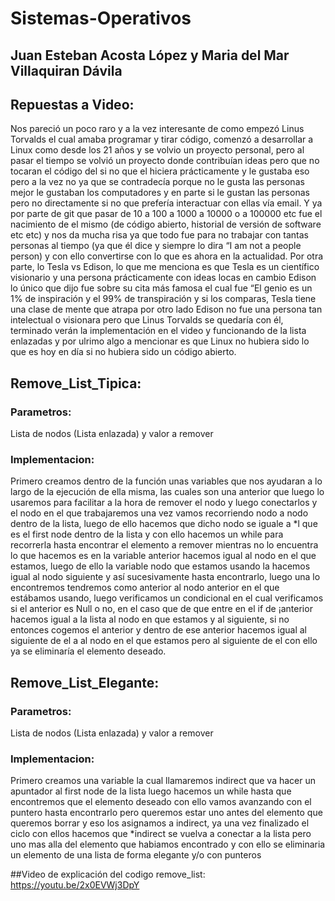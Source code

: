 # Sistemas-Operativos
## Juan Esteban Acosta López y Maria del Mar Villaquiran Dávila
## Repuestas a Video:
Nos pareció un poco raro y a la vez interesante de como empezó Linus Torvalds el cual amaba programar y tirar código, comenzó a desarrollar a Linux como desde los 21 años y se volvio un proyecto personal, pero al pasar el tiempo se volvió un proyecto donde contribuían ideas  pero que no tocaran el código del si no que el hiciera prácticamente y le gustaba eso pero a la vez no ya que se contradecía porque no le gusta las personas mejor le gustaban los computadores y en parte si le gustan las personas pero no directamente si no que prefería interactuar con ellas vía email. Y ya por parte de git que pasar de 10 a 100 a 1000 a 10000 o a 100000 etc fue el nacimiento de el mismo (de código abierto, historial de versión de software etc etc) y nos da mucha risa ya que todo fue para no trabajar con tantas personas al tiempo (ya que él dice y siempre lo dira “I am not a people person) y con ello convertirse con lo que es ahora en la actualidad. Por otra parte, lo Tesla vs Edison, lo que me menciona es que Tesla es un científico visionario y una persona prácticamente con ideas locas en cambio Edison lo único que dijo fue sobre su cita más famosa el cual fue “El genio es un 1% de inspiración y el 99% de transpiración y si los comparas, Tesla tiene una clase de mente que atrapa por otro lado Edison no fue una persona tan intelectual o visionara pero que Linus Torvalds se quedaría con él, terminado verán la implementación en el video y funcionando de la lista enlazadas y por ulrimo algo a mencionar es que Linux no hubiera sido lo que es hoy en día si no hubiera sido un código abierto.
## Remove_List_Tipica:
### Parametros:
Lista de nodos (Lista enlazada) y valor a remover
### Implementacion:
Primero creamos dentro de la función unas variables que nos ayudaran a lo largo de la ejecución de ella misma, las cuales son una anterior que luego lo usaremos para facilitar a la hora de remover el nodo y luego conectarlos y el nodo en el que trabajaremos una vez vamos recorriendo nodo a nodo dentro de la lista, luego de ello hacemos que dicho nodo se iguale a *l que es el first node dentro de la lista y con ello hacemos un while para recorrerla hasta encontrar el elemento a remover mientras no lo encuentra lo que hacemos es en la variable anterior hacemos igual al nodo en el que estamos, luego de ello la variable nodo que estamos usando la hacemos igual al nodo siguiente y así sucesivamente hasta encontrarlo, luego una lo encontremos tendremos como anterior al nodo anterior en el que estábamos usando, luego verificamos un condicional en el cual verificamos si el anterior es Null o no, en el caso que de que entre en el if de ¡anterior hacemos igual a la lista al nodo en que estamos y al siguiente, si no entonces cogemos el anterior y dentro de ese anterior hacemos igual al siguiente de el a al nodo en el que estamos pero al siguiente de el con ello ya se eliminaría el elemento deseado.
## Remove_List_Elegante:
### Parametros:
Lista de nodos (Lista enlazada) y valor a remover
### Implementacion:
Primero creamos una variable la cual llamaremos indirect que va hacer un apuntador al first node de la lista luego hacemos un while hasta que encontremos que el elemento deseado con ello vamos avanzando con el puntero hasta encontrarlo pero queremos estar uno antes del elemento que queremos borrar y eso los asignamos a indirect, ya una vez finalizado el ciclo con ellos hacemos que *indirect se vuelva a conectar a la lista pero uno mas alla del elemento que habiamos encontrado y con ello se eliminaria un elemento de una lista de forma elegante y/o con punteros

##Video de explicación del codigo remove_list: https://youtu.be/2x0EVWj3DpY

